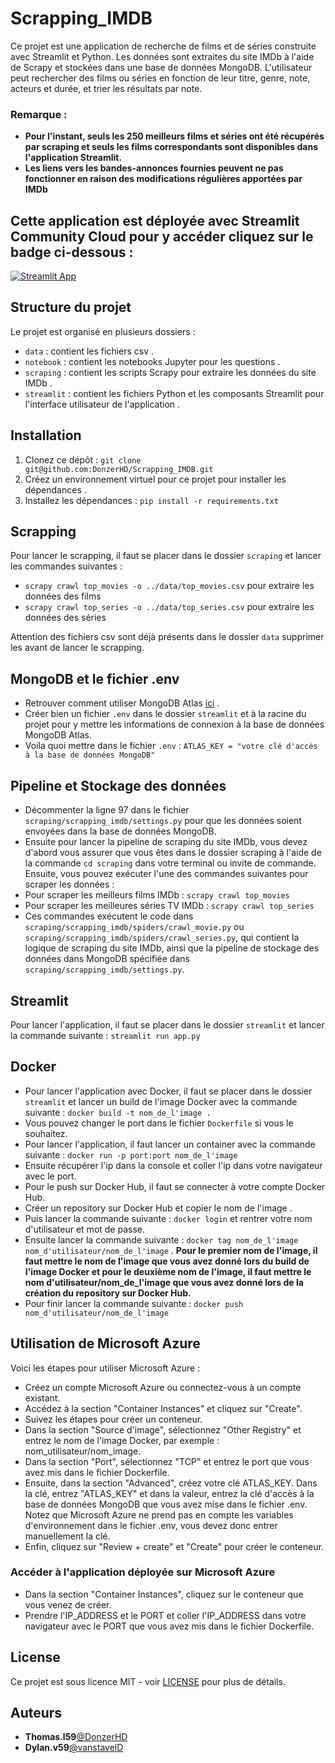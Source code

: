 # Scrapping_IMDB
Ce projet est une application de recherche de films et de séries construite avec Streamlit et Python. Les données sont extraites du site IMDb à l'aide de Scrapy et stockées dans une base de données MongoDB. L'utilisateur peut rechercher des films ou séries en fonction de leur titre, genre, note, acteurs et durée, et trier les résultats par note.

### Remarque :
- **Pour l'instant, seuls les 250 meilleurs films et séries ont été récupérés par scraping et seuls les films correspondants sont disponibles dans l'application Streamlit.**
- **Les liens vers les bandes-annonces fournies peuvent ne pas fonctionner en raison des modifications régulières apportées par IMDb**

## Cette application est déployée avec Streamlit Community Cloud pour y accéder cliquez sur le badge ci-dessous :
[![Streamlit App](https://static.streamlit.io/badges/streamlit_badge_black_white.svg)](https://donzerhd-scrapping-imdb-streamlitapp-60xthx.streamlit.app/)

## Structure du projet

Le projet est organisé en plusieurs dossiers :

- `data` : contient les fichiers csv .
- `notebook` : contient les notebooks Jupyter pour les questions .
- `scraping` : contient les scripts Scrapy pour extraire les données du site IMDb .
- `streamlit` : contient les fichiers Python et les composants Streamlit pour l'interface utilisateur de l'application .

## Installation

1. Clonez ce dépôt : `git clone git@github.com:DonzerHD/Scrapping_IMDB.git`
2. Créez un environnement virtuel pour ce projet pour installer les dépendances .
3. Installez les dépendances : `pip install -r requirements.txt`

## Scrapping 

Pour lancer le scrapping, il faut se placer dans le dossier `scraping` et lancer les commandes suivantes :
 - `scrapy crawl top_movies -o ../data/top_movies.csv` pour extraire les données des films
 - `scrapy crawl top_series -o ../data/top_series.csv` pour extraire les données des séries

Attention des fichiers csv sont déjà présents dans le dossier `data` supprimer les avant de lancer le scrapping.

## MongoDB et le fichier .env

- Retrouver comment utiliser MongoDB Atlas [ici](https://docs.atlas.mongodb.com/getting-started/) .
- Créer bien un fichier `.env` dans le dossier `streamlit` et à la racine du projet pour y mettre les informations de connexion à la base de données MongoDB Atlas.
- Voila quoi mettre dans le fichier `.env` :
```ATLAS_KEY = "votre clé d'accès à la base de données MongoDB"```

## Pipeline et Stockage des données
- Décommenter la ligne 97 dans le fichier `scraping/scrapping_imdb/settings.py` pour que les données soient envoyées dans la base de données MongoDB.
- Ensuite pour lancer la pipeline de scraping du site IMDb, vous devez d'abord vous assurer que vous êtes dans le dossier scraping à l'aide de la commande `cd scraping` dans votre terminal ou invite de commande. Ensuite, vous pouvez exécuter l'une des commandes suivantes pour scraper les données :
- Pour scraper les meilleurs films IMDb : `scrapy crawl top_movies`
- Pour scraper les meilleures séries TV IMDb : `scrapy crawl top_series`
- Ces commandes exécutent le code dans ``scraping/scrapping_imdb/spiders/crawl_movie.py`` ou ``scraping/scrapping_imdb/spiders/crawl_series.py``, qui contient la logique de scraping du site IMDb, ainsi que la pipeline de stockage des données dans MongoDB spécifiée dans ``scraping/scrapping_imdb/settings.py``.

## Streamlit
Pour lancer l'application, il faut se placer dans le dossier `streamlit` et lancer la commande suivante : `streamlit run app.py`

## Docker
- Pour lancer l'application avec Docker, il faut se placer dans le dossier `streamlit` et lancer un build de l'image Docker avec la commande suivante : `docker build -t nom_de_l'image .`
- Vous pouvez changer le port dans le fichier `Dockerfile` si vous le souhaitez.
- Pour lancer l'application, il faut lancer un container avec la commande suivante : `docker run -p port:port nom_de_l'image`
- Ensuite récupérer l'ip dans la console et coller l'ip dans votre navigateur avec le port.
- Pour le push sur Docker Hub, il faut se connecter à votre compte Docker Hub.
- Créer un repository sur Docker Hub et copier le nom de l'image .
- Puis lancer la commande suivante : `docker login` et rentrer votre nom d'utilisateur et mot de passe.
- Ensuite lancer la commande suivante : `docker tag nom_de_l'image nom_d'utilisateur/nom_de_l'image` . **Pour le premier nom de l'image, il faut mettre le nom de l'image que vous avez donné lors du build de l'image Docker et pour le deuxième nom de l'image, il faut mettre le nom d'utilisateur/nom_de_l'image que vous avez donné lors de la création du repository sur Docker Hub.**
- Pour finir lancer la commande suivante : `docker push nom_d'utilisateur/nom_de_l'image`

## Utilisation de Microsoft Azure
Voici les étapes pour utiliser Microsoft Azure :
- Créez un compte Microsoft Azure ou connectez-vous à un compte existant.
- Accédez à la section "Container Instances" et cliquez sur "Create".
- Suivez les étapes pour créer un conteneur.
- Dans la section "Source d'image", sélectionnez "Other Registry" et entrez le nom de l'image Docker, par exemple : nom_utilisateur/nom_image.
- Dans la section "Port", sélectionnez "TCP" et entrez le port que vous avez mis dans le fichier Dockerfile.
- Ensuite, dans la section "Advanced", créez votre clé ATLAS_KEY. Dans la clé, entrez "ATLAS_KEY" et dans la valeur, entrez la clé d'accès à la base de données MongoDB que vous avez mise dans le fichier .env. Notez que Microsoft Azure ne prend pas en compte les variables d'environnement dans le fichier .env, vous devez donc entrer manuellement la clé.
- Enfin, cliquez sur "Review + create" et "Create" pour créer le conteneur.

### **Accéder à l'application déployée sur Microsoft Azure**
- Dans la section "Container Instances", cliquez sur le conteneur que vous venez de créer.
- Prendre l'IP_ADDRESS et le PORT et coller l'IP_ADDRESS dans votre navigateur avec le PORT que vous avez mis dans le fichier Dockerfile.

## License
Ce projet est sous licence MIT - voir [LICENSE](LICENSE) pour plus de détails.

## Auteurs
* **Thomas.l59**[@DonzerHD](https://github.com/DonzerHD)
* **Dylan.v59**[@vanstavelD](https://github.com/vanstavelD)
